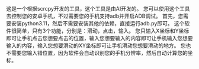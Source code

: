 这是一个根据scrcpy开发的工具，这个工具是由AI开发的。
您可以使用这个工具去控制您的安卓手机，不过需要您的手机支持adb并开启ADB调试。
首先，您需要安装python3.11，然后不需要安装其他的依赖，直接运行adb.py即可。
这个软件很简单，只有3个功能，分别是：滑动，点击，输入。
您只输入X坐标和Y坐标即可让手机点击您想要点击的位置，输入您想要输入的内容即可让手机输入您想要输入的内容，输入您想要滑动的XY坐标即可让手机滑动您想要滑动的地方。
您也不需要您输入错位置，因为软件会自动识别您的手机分辨率，然后自动计算您的坐标。
